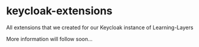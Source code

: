 # keycloak-extensions
All extensions that we created for our Keycloak instance of Learning-Layers

More information will follow soon...